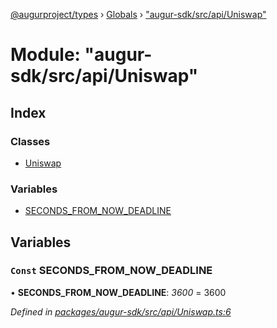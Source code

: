 [@augurproject/types](../README.md) › [Globals](../globals.md) › ["augur-sdk/src/api/Uniswap"](_augur_sdk_src_api_uniswap_.md)

# Module: "augur-sdk/src/api/Uniswap"

## Index

### Classes

* [Uniswap](../classes/_augur_sdk_src_api_uniswap_.uniswap.md)

### Variables

* [SECONDS_FROM_NOW_DEADLINE](_augur_sdk_src_api_uniswap_.md#const-seconds_from_now_deadline)

## Variables

### `Const` SECONDS_FROM_NOW_DEADLINE

• **SECONDS_FROM_NOW_DEADLINE**: *3600* = 3600

*Defined in [packages/augur-sdk/src/api/Uniswap.ts:6](https://github.com/AugurProject/augur/blob/69c4be52bf/packages/augur-sdk/src/api/Uniswap.ts#L6)*
